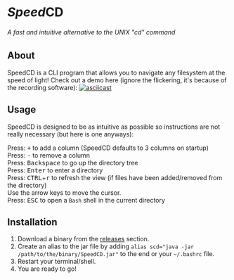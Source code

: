# <i>Speed</i>CD #
###### A fast and intuitive alternative to the UNIX "cd" command

## About ##
SpeedCD is a CLI program that allows you to navigate any filesystem at the speed of light!
Check out a demo here (ignore the flickering, it's because of the recording software):
[![asciicast](https://asciinema.org/a/2wedxpqaf8nsojx9lep5ki9zv.png)](https://asciinema.org/a/2wedxpqaf8nsojx9lep5ki9zv)

## Usage ##
SpeedCD is designed to be as intuitive as possible so instructions are not really necessary (but here is one anyways):

Press: <kbd>+</kbd> to add a column (SpeedCD defaults to 3 columns on startup)<br>
Press: <kbd>-</kbd> to remove a column<br>
Press: <kbd>Backspace</kbd> to go up the directory tree<br>
Press: <kbd>Enter</kbd> to enter a directory<br>
Press: <kbd>CTRL</kbd>+<kbd>r</kbd> to refresh the view (if files have been added/removed from the directory)<br>
Use the arrow keys to move the cursor.<br>
Press: <kbd>ESC</kbd> to open a `Bash` shell in the current directory<br>

## Installation ##
1. Download a binary from the [releases](https://github.com/null-dev/SpeedCD/releases) section.
2. Create an alias to the jar file by adding `alias scd="java -jar /path/to/the/binary/SpeedCD.jar"` to the end or your `~/.bashrc` file.
3. Restart your terminal/shell.
4. You are ready to go!